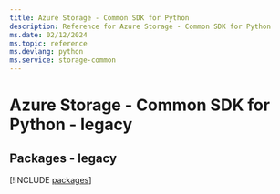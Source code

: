 ```yaml
---
title: Azure Storage - Common SDK for Python
description: Reference for Azure Storage - Common SDK for Python
ms.date: 02/12/2024
ms.topic: reference
ms.devlang: python
ms.service: storage-common
---
```

# Azure Storage - Common SDK for Python - legacy
## Packages - legacy
[!INCLUDE [packages](storage---common-index.md)]